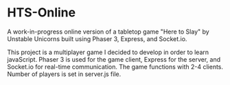 # HTS-Online

A work-in-progress online version of a tabletop game "Here to Slay" by Unstable Unicorns built using Phaser 3, Express, and Socket.io.

This project is a multiplayer game I decided to develop in order to learn javaScript. Phaser 3 is used for the game client, Express for the server, and Socket.io for real-time communication.
The game functions with 2-4 clients. Number of players is set in server.js file.
